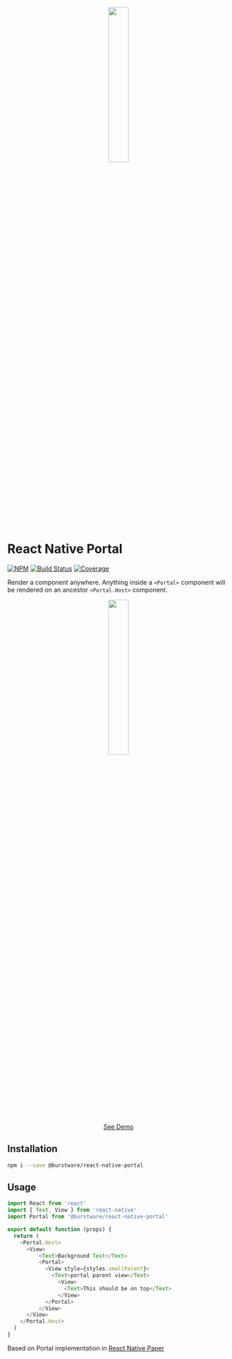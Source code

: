 <p align="center">
  <a href="https://burstware.com">
      <img src="https://s3-us-west-2.amazonaws.com/burstware.com/img/burstware+horizontal.png" width="30%" />
  </a>
</p>

# React Native Portal

[![NPM](https://img.shields.io/badge/npm-1.0.2-blue)](https://www.npmjs.org/@burstware/react-native-portal) [![Build Status](https://travis-ci.com/burstware/react-native-portal.svg?token=29qnEeDFvpCBmjssZsMZ&branch=master)](https://travis-ci.com/burstware/react-native-portal) [![Coverage](https://img.shields.io/badge/coverage-0%25-red)](https://www.npmjs.org/@burstware/react-native-portal)

Render a component anywhere. Anything inside a `<Portal>` component will be rendered on an ancestor `<Portal.Host>` component.
<p align="center">
  <a href="https://www.burstware.com/portals-in-react-native">
      <img src="https://irp-cdn.multiscreensite.com/14e04438/dms3rep/multi/demo.gif" width="30%" />
  </a>
</p>

<p align="center">
  <a href="https://snack.expo.io/@jbaczuk/react-native-portal">
      See Demo
  </a>
</p>

## Installation
```bash
npm i --save @burstware/react-native-portal
```

## Usage
```javascript
import React from 'react'
import { Text, View } from 'react-native'
import Portal from '@burstware/react-native-portal'

export default function (props) {
  return (
    <Portal.Host>
      <View>
          <Text>Background Text</Text>
          <Portal>
            <View style={styles.smallParent}>
              <Text>portal parent view</Text>
                <View>
                  <Text>This should be on top</Text>
                </View>
            </Portal>
          </View>
      </View>
    </Portal.Host>
  )
}
```

Based on Portal implementation in [React Native Paper](https://callstack.github.io/react-native-paper/)
